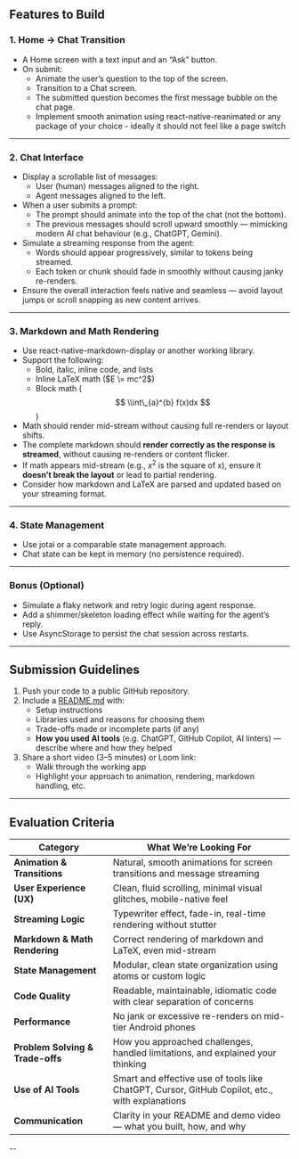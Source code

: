 ## **Features to Build**

### **1\. Home → Chat Transition**

* A Home screen with a text input and an “Ask” button.  
* On submit:  
  * Animate the user’s question to the top of the screen.  
  * Transition to a Chat screen.  
  * The submitted question becomes the first message bubble on the chat page.  
  * Implement smooth animation using react-native-reanimated or any package of your choice \- ideally it should not feel like a page switch

---

### **2\. Chat Interface**

* Display a scrollable list of messages:  
  * User (human) messages aligned to the right.  
  * Agent messages aligned to the left.  
* When a user submits a prompt:  
  * The prompt should animate into the top of the chat (not the bottom).  
  * The previous messages should scroll upward smoothly — mimicking modern AI chat behaviour (e.g., ChatGPT, Gemini).  
* Simulate a streaming response from the agent:  
  * Words should appear progressively, similar to tokens being streamed.  
  * Each token or chunk should fade in smoothly without causing janky re-renders.  
* Ensure the overall interaction feels native and seamless — avoid layout jumps or scroll snapping as new content arrives.

---

### **3\. Markdown and Math Rendering**

* Use react-native-markdown-display or another working library.  
* Support the following:  
  * Bold, italic, inline code, and lists  
  * Inline LaTeX math ($E \= mc^2$)  
  * Block math ($$ \\int\_{a}^{b} f(x)dx $$)  
* Math should render mid-stream without causing full re-renders or layout shifts.  
* The complete markdown should **render correctly as the response is streamed**, without causing re-renders or content flicker.  
* If math appears mid-stream (e.g., $x^2$ is the square of x), ensure it **doesn’t break the layout** or lead to partial rendering.  
* Consider how markdown and LaTeX are parsed and updated based on your streaming format.

---

### **4\. State Management**

* Use jotai or a comparable state management approach.  
* Chat state can be kept in memory (no persistence required).

---

### **Bonus (Optional)**

* Simulate a flaky network and retry logic during agent response.  
* Add a shimmer/skeleton loading effect while waiting for the agent’s reply.  
* Use AsyncStorage to persist the chat session across restarts.

---

## 

## **Submission Guidelines**

1. Push your code to a public GitHub repository.  
2. Include a [README.md](http://README.md) with:  
   * Setup instructions  
   * Libraries used and reasons for choosing them  
   * Trade-offs made or incomplete parts (if any)  
   * **How you used AI tools** (e.g. ChatGPT, GitHub Copilot, AI linters) — describe where and how they helped  
3. Share a short video (3–5 minutes) or Loom link:  
   * Walk through the working app  
   * Highlight your approach to animation, rendering, markdown handling, etc.

---

## 

## 

## **Evaluation Criteria**

| Category | What We’re Looking For |
| ----- | ----- |
| **Animation & Transitions** | Natural, smooth animations for screen transitions and message streaming |
| **User Experience (UX)** | Clean, fluid scrolling, minimal visual glitches, mobile-native feel |
| **Streaming Logic** | Typewriter effect, fade-in, real-time rendering without stutter |
| **Markdown & Math Rendering** | Correct rendering of markdown and LaTeX, even mid-stream |
| **State Management** | Modular, clean state organization using atoms or custom logic |
| **Code Quality** | Readable, maintainable, idiomatic code with clear separation of concerns |
| **Performance** | No jank or excessive re-renders on mid-tier Android phones |
| **Problem Solving & Trade-offs** | How you approached challenges, handled limitations, and explained your thinking |
| **Use of AI Tools** | Smart and effective use of tools like ChatGPT, Cursor, GitHub Copilot, etc., with explanations |
| **Communication** | Clarity in your README and demo video — what you built, how, and why |

--

